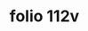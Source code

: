 ---
layout: edition
title: folio 112v
manuscript: Turin, Biblioteca Nazionale, MS N.III.19
sigla: T
iip: t112v.tif
milestone: 224
---